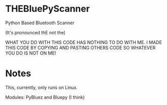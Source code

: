 # THEBluePyScanner
Python Based Bluetooth Scanner

(It's pronounced thE not the)

WHAT YOU DO WITH THIS CODE HAS NOTHING TO DO WITH ME. I MADE THIS CODE BY COPYING AND PASTING OTHERS CODE SO WHATEVER YOU DO IS NOT ON ME!

# Notes
This, currently, only runs on Linux.

Modules: PyBluez and Bluepy (I think)
